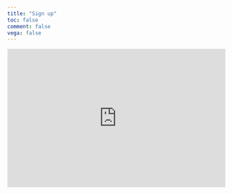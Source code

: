 ```yaml
---
title: "Sign up"
toc: false
comment: false
vega: false
---
```


<iframe src="https://anantd.substack.com/embed" width="100%" height="320" style="border:1px solid #EEE; background:white;" frameborder="0" scrolling="no"></iframe><br></br>